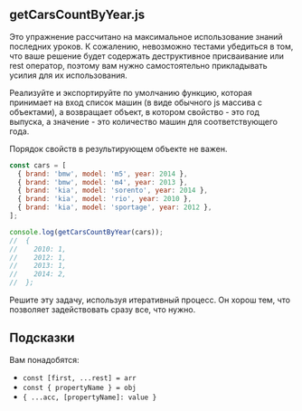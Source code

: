 ## getCarsCountByYear.js

Это упражнение рассчитано на максимальное использование знаний последних уроков. К сожалению, невозможно тестами убедиться в том, что ваше решение будет содержать деструктивное присваивание или rest оператор, поэтому вам нужно самостоятельно прикладывать усилия для их использования.

Реализуйте и экспортируйте по умолчанию функцию, которая принимает на вход список машин (в виде обычного js массива с объектами), а возвращает объект, в котором свойство - это год выпуска, а значение - это количество машин для соответствующего года.

Порядок свойств в результирующем объекте не важен.

```js
const cars = [
  { brand: 'bmw', model: 'm5', year: 2014 },
  { brand: 'bmw', model: 'm4', year: 2013 },
  { brand: 'kia', model: 'sorento', year: 2014 },
  { brand: 'kia', model: 'rio', year: 2010 },
  { brand: 'kia', model: 'sportage', year: 2012 },
];

console.log(getCarsCountByYear(cars));
//  {
//    2010: 1,
//    2012: 1,
//    2013: 1,
//    2014: 2,
//  };
```

Решите эту задачу, используя итеративный процесс. Он хорош тем, что позволяeт задействовать сразу все, что нужно.

## Подсказки

Вам понадобятся:
* `const [first, ...rest] = arr`
* `const { propertyName } = obj`
* `{ ...acc, [propertyName]: value }`
